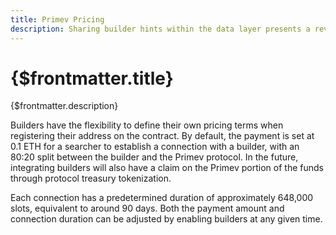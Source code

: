 ```yaml
---
title: Primev Pricing
description: Sharing builder hints within the data layer presents a revenue opportunity for Primev-enabled builders, although smaller compared to the settlement layer coming soon that will support use cases such as Pre-confirmations and Order Flow Exchanges.
---
```


# {$frontmatter.title}

{$frontmatter.description}

Builders have the flexibility to define their own pricing terms when registering their address on the contract. By default, the payment is set at 0.1 ETH for a searcher to establish a connection with a builder, with an 80:20 split between the builder and the Primev protocol. In the future, integrating builders will also have a claim on the Primev portion of the funds through protocol treasury tokenization.

Each connection has a predetermined duration of approximately 648,000 slots, equivalent to around 90 days. Both the payment amount and connection duration can be adjusted by enabling builders at any given time.